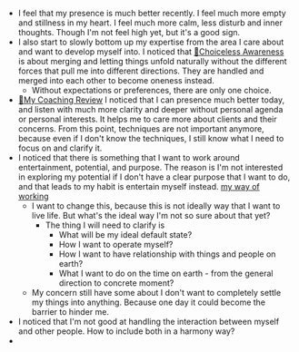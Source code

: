 - I feel that my presence is much better recently. I feel much more empty and stillness in my heart. I feel much more calm, less disturb and inner thoughts. Though I'm not feel high yet, but it's a good sign.
- I also start to slowly bottom up my expertise from the area I care about and want to develop myself into. I noticed that [🌱Choiceless Awareness](<🌱Choiceless Awareness.md>) is about merging and letting things unfold naturally without the different forces that pull me into different directions. They are handled and merged into each other to become oneness instead.
    - Without expectations or preferences, there are only one choice.
- [📝My Coaching Review](<📝My Coaching Review.md>) I noticed that I can presence much better today, and listen with much more clarity and deeper without personal agenda or personal interests. It helps me to care more about clients and their concerns. From this point, techniques are not important anymore, because even if I don't know the techniques, I still know what I need to focus on and clarify it.
- I noticed that there is something that I want to work around entertainment, potential, and purpose. The reason is I'm not interested in exploring my potential if I don't have a clear purpose that I want to do, and that leads to my habit is entertain myself instead. [my way of working](<my way of working.md>)
    - I want to change this, because this is not ideally way that I want to live life. But what's the ideal way I'm not so sure about that yet?
        - The thing I will need to clarify is
            - What will be my ideal default state?
            - How I want to operate myself?
            - How I want to have relationship with things and people on earth?
            - What I want to do on the time on earth - from the general direction to concrete moment?
    - My concern still have some about I don't want to completely settle my things into anything. Because one day it could become the barrier to hinder me.
- I noticed that I'm not good at handling the interaction between myself and other people. How to include both in a harmony way?
- 
